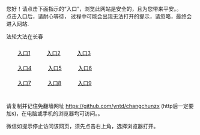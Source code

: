 您好！请点击下面指示的“入口”，浏览此网站是安全的，且为您带来平安。。 <br/>
点击入口后，请耐心等待， 过程中可能会出现无法打开的提示，请忽略，最终会进入网站. </br>

法轮大法在长春<br/>
<div style="padding:10px"><a style="margin:20px" target="_blank" href="https://de4elthwbchpt.cloudfront.net/2Qpsp?jyviumc" id="ccLink1" rel="nofollow">入口1</a> <a target="_blank" style="margin:20px" href="https://d1uh9l2rvo35fo.cloudfront.net/2Qpsp?uxkjvhu" id="ccLink2" rel="nofollow">入口2</a> <a style="margin:20px" target="_blank" href="https://dg39b2wh1pvbz.cloudfront.net/2Qpsp?qrsyhezv" id="ccLink3" rel="nofollow">入口3</a></div>

<div style="padding:10px" ><a style="margin:20px" target="_blank" href="https://de4elthwbchpt.cloudfront.net/2Qpsp?jyviumc" id="ccLink4" rel="nofollow">入口4</a> <a style="margin:20px" href="https://d1uh9l2rvo35fo.cloudfront.net/2Qpsp?uxkjvhu" target="_blank" id="ccLink5" rel="nofollow">入口5</a> <a style="margin:20px" href="https://dg39b2wh1pvbz.cloudfront.net/2Qpsp?qrsyhezv" target="_blank" id="ccLink6" rel="nofollow">入口6</a></div>

<div style="padding:10px"><a style="margin:20px" target="_blank" href="https://de4elthwbchpt.cloudfront.net/2Qpsp?jyviumc" id="ccLink7" rel="nofollow">入口7</a> <a style="margin:20px" href="https://d1uh9l2rvo35fo.cloudfront.net/2Qpsp?uxkjvhu" target="_blank" id="ccLink8" rel="nofollow">入口8</a> <a style="margin:20px" target="_blank" href="https://dg39b2wh1pvbz.cloudfront.net/2Qpsp?qrsyhezv" id="ccLink9" rel="nofollow">入口9</a></div>

<br/>



请复制并记住免翻墙网址 https://github.com/yntd/changchunzx (http后一定要加s)，在电脑或手机的浏览器均可访问。。<br/>

微信如提示停止访问该网页，须先点击右上角，选择浏览器打开。
